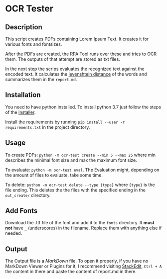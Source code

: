 # OCR Tester

## Description

This script creates PDFs containing Lorem Ipsum Text. It creates it for various fonts and fontsizes. 

After the PDFs are created, the RPA Tool runs over these and tries to OCR them. The outputs of that attempt are stored as txt files.

In the next step the scrips evaluates the recognized text against the encoded text. It calculates the
 [levenshtein distance](https://en.wikipedia.org/wiki/Levenshtein_distance?oldformat=true) of the words and summarizes 
 them in the `report.md`.

## Installation

You need to have python installed. To install python 3.7 just follow the steps of the [installer](https://www.python.org/downloads/).

Install the requirements by running `pip install --user -r requirements.txt` in the project directory.

## Usage

To create PDFs: `python -m ocr-test create --min 5 --max 25` where min describes the minimal font size and max 
the maximum font size.

To evaluate: `python -m ocr-test eval`. 
The Evaluation might, depending on the amount of files to evaluate, take some time.

To delete: `python -m ocr-test delete --type {type}` where `{type}` is the file ending.
This deletes the the files with the specified ending in the `out_create/` directory.

## Add Fonts

Download the .ttf file of the font and add it to the `fonts` directory. It **must not**  have `_` (underscores) in the filename. Replace them with anything else if needed.

## Output

The Output file is a *MarkDown* file. To open it properly, if you have no MarkDown Viewer or Plugins for it,
 I recommend visiting [StackEdit](https://stackedit.io/app#), `Ctrl + A` the content in there and paste the content of report.md in there.